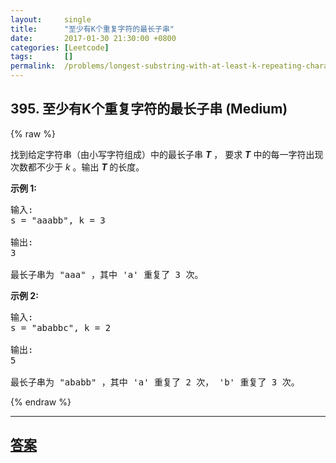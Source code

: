 ```yaml
---
layout:     single
title:      "至少有K个重复字符的最长子串"
date:       2017-01-30 21:30:00 +0800
categories: [Leetcode]
tags:       []
permalink:  /problems/longest-substring-with-at-least-k-repeating-characters/
---
```


## 395. 至少有K个重复字符的最长子串 (Medium)

{% raw %}

<p>找到给定字符串（由小写字符组成）中的最长子串 <strong><em>T</em></strong> ，&nbsp;要求&nbsp;<strong><em>T</em></strong>&nbsp;中的每一字符出现次数都不少于 <em>k</em> 。输出 <strong><em>T&nbsp;</em></strong>的长度。</p>

<p><strong>示例 1:</strong></p>

<pre>
输入:
s = &quot;aaabb&quot;, k = 3

输出:
3

最长子串为 &quot;aaa&quot; ，其中 &#39;a&#39; 重复了 3 次。
</pre>

<p><strong>示例 2:</strong></p>

<pre>
输入:
s = &quot;ababbc&quot;, k = 2

输出:
5

最长子串为 &quot;ababb&quot; ，其中 &#39;a&#39; 重复了 2 次， &#39;b&#39; 重复了 3 次。
</pre>

{% endraw %}

---

## [答案](https://github.com/openset/leetcode/tree/master/problems/longest-substring-with-at-least-k-repeating-characters)

